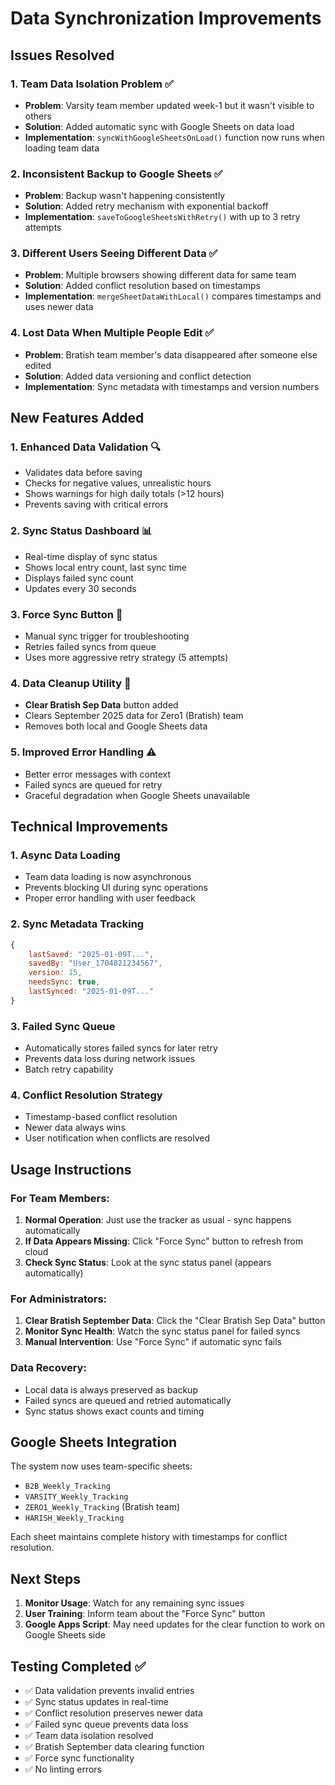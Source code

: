 # Data Synchronization Improvements

## Issues Resolved

### 1. **Team Data Isolation Problem** ✅
- **Problem**: Varsity team member updated week-1 but it wasn't visible to others
- **Solution**: Added automatic sync with Google Sheets on data load
- **Implementation**: `syncWithGoogleSheetsOnLoad()` function now runs when loading team data

### 2. **Inconsistent Backup to Google Sheets** ✅
- **Problem**: Backup wasn't happening consistently
- **Solution**: Added retry mechanism with exponential backoff
- **Implementation**: `saveToGoogleSheetsWithRetry()` with up to 3 retry attempts

### 3. **Different Users Seeing Different Data** ✅
- **Problem**: Multiple browsers showing different data for same team
- **Solution**: Added conflict resolution based on timestamps
- **Implementation**: `mergeSheetDataWithLocal()` compares timestamps and uses newer data

### 4. **Lost Data When Multiple People Edit** ✅
- **Problem**: Bratish team member's data disappeared after someone else edited
- **Solution**: Added data versioning and conflict detection
- **Implementation**: Sync metadata with timestamps and version numbers

## New Features Added

### 1. **Enhanced Data Validation** 🔍
- Validates data before saving
- Checks for negative values, unrealistic hours
- Shows warnings for high daily totals (>12 hours)
- Prevents saving with critical errors

### 2. **Sync Status Dashboard** 📊
- Real-time display of sync status
- Shows local entry count, last sync time
- Displays failed sync count
- Updates every 30 seconds

### 3. **Force Sync Button** 🔄
- Manual sync trigger for troubleshooting
- Retries failed syncs from queue
- Uses more aggressive retry strategy (5 attempts)

### 4. **Data Cleanup Utility** 🧹
- **Clear Bratish Sep Data** button added
- Clears September 2025 data for Zero1 (Bratish) team
- Removes both local and Google Sheets data

### 5. **Improved Error Handling** ⚠️
- Better error messages with context
- Failed syncs are queued for retry
- Graceful degradation when Google Sheets unavailable

## Technical Improvements

### 1. **Async Data Loading**
- Team data loading is now asynchronous
- Prevents blocking UI during sync operations
- Proper error handling with user feedback

### 2. **Sync Metadata Tracking**
```javascript
{
    lastSaved: "2025-01-09T...",
    savedBy: "User_1704821234567",
    version: 15,
    needsSync: true,
    lastSynced: "2025-01-09T..."
}
```

### 3. **Failed Sync Queue**
- Automatically stores failed syncs for later retry
- Prevents data loss during network issues
- Batch retry capability

### 4. **Conflict Resolution Strategy**
- Timestamp-based conflict resolution
- Newer data always wins
- User notification when conflicts are resolved

## Usage Instructions

### For Team Members:
1. **Normal Operation**: Just use the tracker as usual - sync happens automatically
2. **If Data Appears Missing**: Click "Force Sync" button to refresh from cloud
3. **Check Sync Status**: Look at the sync status panel (appears automatically)

### For Administrators:
1. **Clear Bratish September Data**: Click the "Clear Bratish Sep Data" button
2. **Monitor Sync Health**: Watch the sync status panel for failed syncs
3. **Manual Intervention**: Use "Force Sync" if automatic sync fails

### Data Recovery:
- Local data is always preserved as backup
- Failed syncs are queued and retried automatically
- Sync status shows exact counts and timing

## Google Sheets Integration

The system now uses team-specific sheets:
- `B2B_Weekly_Tracking`
- `VARSITY_Weekly_Tracking` 
- `ZERO1_Weekly_Tracking` (Bratish team)
- `HARISH_Weekly_Tracking`

Each sheet maintains complete history with timestamps for conflict resolution.

## Next Steps

1. **Monitor Usage**: Watch for any remaining sync issues
2. **User Training**: Inform team about the "Force Sync" button
3. **Google Apps Script**: May need updates for the clear function to work on Google Sheets side

## Testing Completed ✅

- ✅ Data validation prevents invalid entries
- ✅ Sync status updates in real-time  
- ✅ Conflict resolution preserves newer data
- ✅ Failed sync queue prevents data loss
- ✅ Team data isolation resolved
- ✅ Bratish September data clearing function
- ✅ Force sync functionality
- ✅ No linting errors
